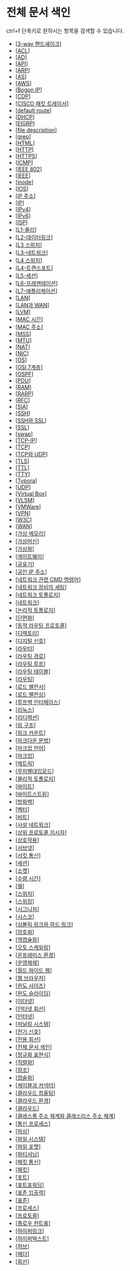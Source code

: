 # 전체 문서 색인

ctrl+f 단축키로 원하시는 항목을 검색할 수 있습니다. 
- [[3-way 핸드셰이크]]
- [[ACL]]
- [[AD]]
- [[API]]
- [[ARP]]
- [[AS]]
- [[AWS]]
- [[Bogon IP]]
- [[CDP]]
- [[CISCO 패킷 트레이서]]
- [[default route]]
- [[DHCP]]
- [[EIGRP]]
- [[file description]]
- [[grep]]
- [[HTML]]
- [[HTTP]]
- [[HTTPS]]
- [[ICMP]]
- [[IEEE 802]]
- [[IEEE]]
- [[inode]]
- [[IOS]]
- [[IP 주소]]
- [[IP]]
- [[IPv4]]
- [[IPv6]]
- [[ISP]]
- [[L1-물리]]
- [[L2-데이터링크]]
- [[L3 스위치]]
- [[L3-네트워크]]
- [[L4 스위치]]
- [[L4-트랜스포트]]
- [[L5-세션]]
- [[L6-프레젠테이션]]
- [[L7-애플리케이션]]
- [[LAN]]
- [[LAN과 WAN]]
- [[LVM]]
- [[MAC 시간]]
- [[MAC 주소]]
- [[MSS]]
- [[MTU]]
- [[NAT]]
- [[NIC]]
- [[OS]]
- [[OSI 7계층]]
- [[OSPF]]
- [[PDU]]
- [[RAM]]
- [[RARP]]
- [[RFC]]
- [[SIA]]
- [[SSH]]
- [[SSH와 SSL]]
- [[SSL]]
- [[swap]]
- [[TCP-IP]]
- [[TCP]]
- [[TCP와 UDP]]
- [[TLS]]
- [[TTL]]
- [[TTY]]
- [[Typora]]
- [[UDP]]
- [[Virtual Box]]
- [[VLSM]]
- [[VMWare]]
- [[VPN]]
- [[W3C]]
- [[WAN]]
- [[가상 메모리]]
- [[가상머신]]
- [[가상화]]
- [[게이트웨이]]
- [[공유기]]
- [[공인 IP 주소]]
- [[네트워크 관련 CMD 명령어]]
- [[네트워크 장비의 세팅]]
- [[네트워크 토폴로지]]
- [[네트워크]]
- [[논리적 토폴로지]]
- [[단편화]]
- [[동적 라우팅 프로토콜]]
- [[디렉토리]]
- [[디지털 신호]]
- [[라우터]]
- [[라우팅 경로]]
- [[라우팅 루프]]
- [[라우팅 테이블]]
- [[라우팅]]
- [[로드 밸런서]]
- [[로드 밸런싱]]
- [[루프백 인터페이스]]
- [[리눅스]]
- [[리디렉션]]
- [[링 구조]]
- [[링크 카운트]]
- [[마크다운 문법]]
- [[마크업 언어]]
- [[마크업]]
- [[메트릭]]
- [[무차별대입모드]]
- [[물리적 토폴로지]]
- [[바이트]]
- [[바이트스트림]]
- [[방화벽]]
- [[벡터]]
- [[비트]]
- [[사설 네트워크]]
- [[상위 프로토콜 지시자]]
- [[상호작용]]
- [[서브넷]]
- [[서킷 통신]]
- [[세션]]
- [[소켓]]
- [[수렴 시간]]
- [[쉘]]
- [[스위치]]
- [[스위칭]]
- [[시그니처]]
- [[시스코]]
- [[심볼릭 링크와 하드 링크]]
- [[암호화]]
- [[역캡슐화]]
- [[오토 스케일링]]
- [[온프레미스 환경]]
- [[운영체제]]
- [[월드 와이드 웹]]
- [[웹 브라우저]]
- [[윈도 사이즈]]
- [[윈도 슬라이딩]]
- [[이더넷]]
- [[인터넷 회선]]
- [[인터넷]]
- [[저널링 시스템]]
- [[전기 신호]]
- [[전용 회선]]
- [[전체 문서 색인]]
- [[정규화 표현식]]
- [[직렬화]]
- [[참조]]
- [[캡슐화]]
- [[케이블과 커넥터]]
- [[클라우드 컴퓨팅]]
- [[클라우드 환경]]
- [[클라우드]]
- [[클래스풀 주소 체계와 클래스리스 주소 체계]]
- [[통신 프로세스]]
- [[파싱]]
- [[파일 시스템]]
- [[파일 포맷]]
- [[파티셔닝]]
- [[패킷 통신]]
- [[패킷]]
- [[포트]]
- [[포트포워딩]]
- [[표준 입출력]]
- [[표준]]
- [[프로세스]]
- [[프로토콜]]
- [[플로우 컨트롤]]
- [[하이퍼링크]]
- [[하이퍼텍스트]]
- [[허브]]
- [[헤더]]
- [[회선]]


[//begin]: # "Autogenerated link references for markdown compatibility"
[3-way 핸드셰이크]: <3-way 핸드셰이크.md> "3-way 핸드셰이크"
[ACL]: ACL.md "ACL"
[AD]: AD.md "AD(Administrative Distance)"
[API]: API.md "API"
[ARP]: ARP.md "ARP"
[AS]: AS.md "AS(Autonomous System)"
[AWS]: AWS.md "AWS"
[Bogon IP]: <Bogon IP.md> "Bogon IP"
[CDP]: CDP.md "CDP"
[CISCO 패킷 트레이서]: <CISCO 패킷 트레이서.md> "CISCO 패킷 트레이서"
[default route]: <default route.md> "default route"
[DHCP]: DHCP.md "DHCP"
[EIGRP]: EIGRP.md "EIGRPP(enhanced internet gateway routing protocol)"
[file description]: <file description.md> "file description"
[grep]: grep.md "grep"
[HTML]: HTML.md "HTML"
[HTTP]: HTTP.md "HTTP"
[HTTPS]: HTTPS.md "HTTPS"
[ICMP]: ICMP.md "ICMP"
[IEEE 802]: <IEEE 802.md> "IEEE 802"
[IEEE]: IEEE.md "IEEE"
[inode]: inode.md "inode"
[IOS]: IOS.md "IOS"
[IP 주소]: <IP 주소.md> "IP 주소"
[IP]: IP.md "IP"
[IPv4]: IPv4.md "IPv4"
[IPv6]: IPv6.md "IPv6"
[ISP]: ISP.md "ISP"
[L1-물리]: L1-물리.md "L1-물리"
[L2-데이터링크]: L2-데이터링크.md "L2-데이터링크"
[L3 스위치]: <L3 스위치.md> "L3 스위치"
[L3-네트워크]: L3-네트워크.md "L3-네트워크"
[L4 스위치]: <L4 스위치.md> "L4 스위치"
[L4-트랜스포트]: L4-트랜스포트.md "L4-트랜스포트"
[L5-세션]: L5-세션.md "L5-세션"
[L6-프레젠테이션]: L6-프레젠테이션.md "L6-프레젠테이션"
[L7-애플리케이션]: L7-애플리케이션.md "L7-애플리케이션"
[LAN]: LAN.md "LAN"
[LAN과 WAN]: <LAN과 WAN.md> "LAN과 WAN"
[LVM]: LVM.md "LVM"
[MAC 시간]: <MAC 시간.md> "MAC 시간"
[MAC 주소]: <MAC 주소.md> "MAC 주소"
[MSS]: MSS.md "MSS"
[MTU]: MTU.md "MTU"
[NAT]: NAT.md "NAT"
[NIC]: NIC.md "NIC (랜카드)"
[OS]: OS.md "OS"
[OSI 7계층]: <OSI 7계층.md> "OSI 7계층"
[OSPF]: OSPF.md "OSPF"
[PDU]: PDU.md "PDU"
[RAM]: RAM.md "RAM"
[RARP]: RARP.md "RARP"
[RFC]: RFC.md "RFC"
[SIA]: SIA.md "SIA(Stuck In Active)"
[SSH]: SSH.md "SSH(Secure Shell)"
[SSH와 SSL]: <SSH와 SSL.md> "SSH와 SSL"
[SSL]: SSL.md "SSL(Secure Sockets Layer)"
[swap]: swap.md "swap"
[TCP-IP]: TCP-IP.md "TCP/IP"
[TCP]: TCP.md "TCP"
[TCP와 UDP]: <TCP와 UDP.md> "TPC와 UDP"
[TLS]: TLS.md "TLS(Transport Layer Security)"
[TTL]: TTL.md "TTL"
[TTY]: TTY.md "TTY(teletypewriter)"
[Typora]: Typora.md "Typora"
[UDP]: UDP.md "UDP"
[Virtual Box]: <Virtual Box.md> "VirtualBox"
[VLSM]: VLSM.md "VLSM, Variable Length Subnet Mask"
[VMWare]: VMWare.md "VMWare"
[VPN]: VPN.md "VPN"
[W3C]: W3C.md "W3C"
[WAN]: WAN.md "WAN"
[가상 메모리]: <가상 메모리.md> "가상 메모리"
[가상머신]: 가상머신.md "가상머신"
[가상화]: 가상화.md "가상화"
[게이트웨이]: 게이트웨이.md "게이트웨이"
[공유기]: 공유기.md "공유기"
[공인 IP 주소]: <공인 IP 주소.md> "공인 IP 주소"
[네트워크 관련 CMD 명령어]: <네트워크 관련 CMD 명령어.md> "네트워크 관련 CMD 명령어"
[네트워크 장비의 세팅]: <네트워크 장비의 세팅.md> "네트워크 장비의 세팅"
[네트워크 토폴로지]: <네트워크 토폴로지.md> "네트워크 토폴로지"
[네트워크]: 네트워크.md "네트워크"
[논리적 토폴로지]: <논리적 토폴로지.md> "논리적 토폴로지"
[단편화]: 단편화.md "단편화"
[동적 라우팅 프로토콜]: <동적 라우팅 프로토콜.md> "동적 라우팅 프로토콜"
[디렉토리]: 디렉토리.md "디렉토리"
[디지털 신호]: <디지털 신호.md> "디지털 신호"
[라우터]: 라우터.md "라우터"
[라우팅 경로]: <라우팅 경로.md> "라우팅 경로"
[라우팅 루프]: <라우팅 루프.md> "라우팅 루프"
[라우팅 테이블]: <라우팅 테이블.md> "라우팅 테이블"
[라우팅]: 라우팅.md "라우팅"
[로드 밸런서]: <로드 밸런서.md> "로드 밸런서"
[로드 밸런싱]: <로드 밸런싱.md> "로드 밸런싱"
[루프백 인터페이스]: <루프백 인터페이스.md> "루프백 인터페이스"
[리눅스]: 리눅스.md "리눅스"
[리디렉션]: 리디렉션.md "리디렉션"
[링 구조]: <링 구조.md> "링 구조"
[링크 카운트]: <링크 카운트.md> "링크 카운트"
[마크다운 문법]: <마크다운 문법.md> "마크다운 문법"
[마크업 언어]: <마크업 언어.md> "마크업 언어"
[마크업]: 마크업.md "마크업"
[메트릭]: 메트릭.md "메트릭"
[무차별대입모드]: 무차별대입모드.md "무차별대입모드"
[물리적 토폴로지]: <물리적 토폴로지.md> "물리적 토폴로지"
[바이트]: 바이트.md "바이트"
[바이트스트림]: 바이트스트림.md "바이트스트림"
[방화벽]: 방화벽.md "방화벽"
[벡터]: 벡터.md "벡터"
[비트]: 비트.md "비트"
[사설 네트워크]: <사설 네트워크.md> "사설 네트워크"
[상위 프로토콜 지시자]: <상위 프로토콜 지시자.md> "상위 프로토콜 지시자"
[상호작용]: 상호작용.md "상호작용"
[서브넷]: 서브넷.md "서브넷"
[서킷 통신]: <서킷 통신.md> "서킷 통신"
[세션]: 세션.md "세션"
[소켓]: 소켓.md "소켓"
[수렴 시간]: <수렴 시간.md> "수렴 시간"
[쉘]: 쉘.md "쉘"
[스위치]: 스위치.md "스위치"
[스위칭]: 스위칭.md "스위칭"
[시그니처]: 시그니처.md "시그니처"
[시스코]: 시스코.md "시스코"
[심볼릭 링크와 하드 링크]: <심볼릭 링크와 하드 링크.md> "심볼릭 링크와 하드 링크"
[암호화]: 암호화.md "암호화"
[역캡슐화]: 역캡슐화.md "역캡슐화"
[오토 스케일링]: <오토 스케일링.md> "오토 스케일링"
[온프레미스 환경]: <온프레미스 환경.md> "온프레미스 환경"
[운영체제]: 운영체제.md "운영체제"
[월드 와이드 웹]: <월드 와이드 웹.md> "월드 와이드 웹"
[웹 브라우저]: <웹 브라우저.md> "웹 브라우저"
[윈도 사이즈]: <윈도 사이즈.md> "윈도 사이즈"
[윈도 슬라이딩]: <윈도 슬라이딩.md> "윈도 슬라이딩"
[이더넷]: 이더넷.md "이더넷"
[인터넷 회선]: <인터넷 회선.md> "인터넷 회선"
[인터넷]: 인터넷.md "인터넷"
[저널링 시스템]: <저널링 시스템.md> "저널링 시스템"
[전기 신호]: <전기 신호.md> "전기 신호"
[전용 회선]: <전용 회선.md> "전용 회선"
[전체 문서 색인]: <전체 문서 색인.md> "전체 문서 색인"
[정규화 표현식]: <정규화 표현식.md> "정규화 표현식"
[직렬화]: 직렬화.md "직렬화"
[참조]: 참조.md "참조"
[캡슐화]: 캡슐화.md "캡슐화"
[케이블과 커넥터]: <케이블과 커넥터.md> "케이블과 커넥터"
[클라우드 컴퓨팅]: <클라우드 컴퓨팅.md> "클라우드 컴퓨팅"
[클라우드 환경]: <클라우드 환경.md> "클라우드 환경"
[클라우드]: 클라우드.md "클라우드"
[클래스풀 주소 체계와 클래스리스 주소 체계]: <클래스풀 주소 체계와 클래스리스 주소 체계.md> "클래스풀 주소 체계와 클래스리스 주소 체계"
[통신 프로세스]: <통신 프로세스.md> "통신 프로세스"
[파싱]: 파싱.md "파싱"
[파일 시스템]: <파일 시스템.md> "파일 시스템"
[파일 포맷]: <파일 포맷.md> "파일 포맷"
[파티셔닝]: 파티셔닝.md "파티셔닝"
[패킷 통신]: <패킷 통신.md> "패킷 통신"
[패킷]: 패킷.md "패킷"
[포트]: 포트.md "포트"
[포트포워딩]: 포트포워딩.md "포트포워딩"
[표준 입출력]: <표준 입출력.md> "표준 입출력(I/O)"
[표준]: 표준.md "표준"
[프로세스]: 프로세스.md "프로세스"
[프로토콜]: 프로토콜.md "프로토콜"
[플로우 컨트롤]: <플로우 컨트롤.md> "플로우 컨트롤"
[하이퍼링크]: 하이퍼링크.md "하이퍼링크"
[하이퍼텍스트]: 하이퍼텍스트.md "하이퍼텍스트"
[허브]: 허브.md "허브"
[헤더]: 헤더.md "헤더"
[회선]: 회선.md "회선"
[//end]: # "Autogenerated link references"